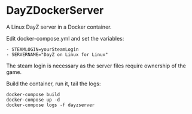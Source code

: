 # DayZDockerServer

A Linux DayZ server in a Docker container.

Edit docker-compose.yml and set the variables:

```
- STEAMLOGIN=yourSteamLogin
- SERVERNAME="DayZ on Linux for Linux"
```
The steam login is necessary as the server files require ownership
of the game.

Build the container, run it, tail the logs:
```
docker-compose build
docker-compose up -d
docker-compose logs -f dayzserver
```